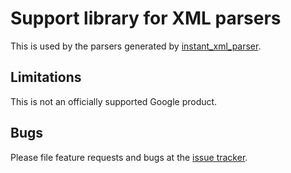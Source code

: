 # Support library for XML parsers

This is used by the parsers generated by [instant_xml_parser](https://pub.dev/packages/instant_xml_parser).

## Limitations

This is not an officially supported Google product.

## Bugs

Please file feature requests and bugs at the [issue tracker][tracker].

[tracker]: https://github.com/sarahec/instant_xml_parser/issues

